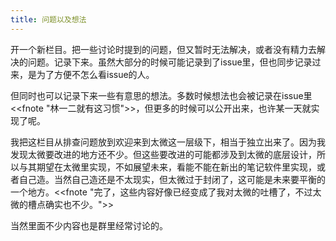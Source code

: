 ```yaml
---
title: 问题以及想法
---
```


开一个新栏目。把一些讨论时提到的问题，但又暂时无法解决，或者没有精力去解决的问题。记录下来。虽然大部分的时候可能记录到了issue里，但也同步记录过来，是为了方便不怎么看issue的人。

但同时也可以记录下来一些有意思的想法。多数时候想法也会被记录在issue里<<fnote "林一二就有这习惯">>，但更多的时候可以公开出来，也许某一天就实现了呢。

我把这栏目从排查问题放到欢迎来到太微这一层级下，相当于独立出来了。因为我发现太微要改进的地方还不少。但这些要改进的可能都涉及到太微的底层设计，所以与其期望在太微里实现，不如展望未来，看能不能在新出的笔记软件里实现，或者自己造。当然自己造还是不太现实，但太微过于封闭了，这可能是未来要平衡的一个地方。<<fnote "完了，这些内容好像已经变成了我对太微的吐槽了，不过太微的槽点确实也不少。">>

当然里面不少内容也是群里经常讨论的。